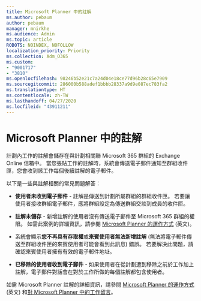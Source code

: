 ```yaml
---
title: Microsoft Planner 中的註解
ms.author: pebaum
author: pebaum
manager: mnirkhe
ms.audience: Admin
ms.topic: article
ROBOTS: NOINDEX, NOFOLLOW
localization_priority: Priority
ms.collection: Adm_O365
ms.custom:
- "9001717"
- "3810"
ms.openlocfilehash: 98246b52e21c7a24d04e18ce77d96b28c65e7909
ms.sourcegitcommit: 286000b588adef1bbbb28337a9d9e087ec783fa2
ms.translationtype: HT
ms.contentlocale: zh-TW
ms.lasthandoff: 04/27/2020
ms.locfileid: "43911211"
---
```

# <a name="comments-in-microsoft-planner"></a>Microsoft Planner 中的註解

計劃內工作的註解會儲存在與計劃相關聯 Microsoft 365 群組的 Exchange Online 信箱中。  當您張貼工作的註解時，系統會傳送電子郵件通知至群組收件匣，您會收到該工作每個後續註解的電子郵件。

以下是一些與註解相關的常見問題解答：

- **使用者未收到電子郵件** - 註解是傳送到計劃所屬群組的群組收件匣。 若要讓使用者接收群組電子郵件，應將群組設定為傳送群組交談到成員的收件匣。

- **註解未儲存** - 新增註解的使用者沒有傳送電子郵件至 Microsoft 365 群組的權限。 如需此案例的詳細資訊，請參閱 [Microsoft Planner 的運作方式](https://techcommunity.microsoft.com/t5/planner-blog/how-microsoft-planner-works/ba-p/1214736) (英文)。

- 系統會顯示**您不再具有存取權**或**來賓使用者無法新增註解** (無法將電子郵件傳送至群組收件匣的來賓使用者可能會看到此訊息) 錯誤。 若要解決此問題，請確認來賓使用者擁有有效的電子郵件地址。

- **已移除的使用者收到電子郵件** - 如果使用者在從計劃遭到移除之前於工作加上註解，電子郵件對話會在對於工作所做的每個註解都包含使用者。

如需 Microsoft Planner 註解的詳細資訊，請參閱 [Microsoft Planner 的運作方式](https://techcommunity.microsoft.com/t5/planner-blog/how-microsoft-planner-works/ba-p/1214736) (英文) 和[對 Microsoft Planner 中的工作留言](https://support.microsoft.com/office/comment-on-tasks-in-microsoft-planner-fd4aedde-7785-4cd0-96ee-122fbc9140e1)。
